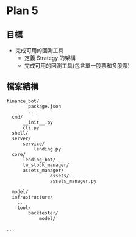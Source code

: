# Plan 5

## 目標

- 完成可用的回測工具
    - 定義 Strategy 的架構
    - 完成可用的回測工具(包含單一股票和多股票)

## 檔案結構

    finance_bot/
            package.json
            ...
      cmd/
          __init__.py
          cli.py
      shell/
      server/
          service/
              lending.py
      core/
          lending_bot/
          tw_stock_manager/
          assets_manager/
                    assets/
                    assets_manager.py
    
      model/
      infrastructure/
        ...
        tool/
            backtester/
                model/
                
    ...

